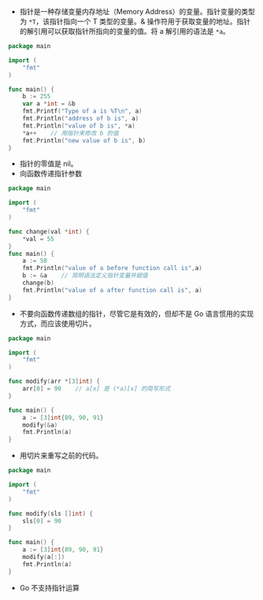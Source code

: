 * 指针是一种存储变量内存地址（Memory Address）的变量。指针变量的类型为 ` *T `，该指针指向一个 T 类型的变量。& 操作符用于获取变量的地址。指针的解引用可以获取指针所指向的变量的值。将 a 解引用的语法是 ` *a `。
```go
package main

import (
	"fmt"
)

func main() {
	b := 255
	var a *int = &b
	fmt.Printf("Type of a is %T\n", a)
	fmt.Println("address of b is", a)
	fmt.Println("value of b is", *a)
	*a++    // 用指针来修改 b 的值
	fmt.Println("new value of b is", b)
}
```
* 指针的零值是 nil。
* 向函数传递指针参数
```go
package main

import (
	"fmt"
)

func change(val *int) {
	*val = 55
}
func main() {
	a := 58
	fmt.Println("value of a before function call is",a)
	b := &a    // 简明语法定义指针变量并赋值
	change(b)
	fmt.Println("value of a after function call is", a)
}
```
* 不要向函数传递数组的指针，尽管它是有效的，但却不是 Go 语言惯用的实现方式，而应该使用切片。
```go
package main

import (
	"fmt"
)

func modify(arr *[3]int) {
	arr[0] = 90    // a[x] 是 (*a)[x] 的简写形式
}

func main() {
	a := [3]int{89, 90, 91}
	modify(&a)
	fmt.Println(a)
}
```
* 用切片来重写之前的代码。
```go
package main

import (
	"fmt"
)

func modify(sls []int) {
	sls[0] = 90
}

func main() {
	a := [3]int{89, 90, 91}
	modify(a[:])
	fmt.Println(a)
}
```
* Go 不支持指针运算